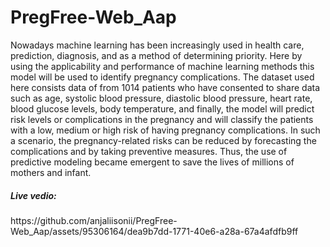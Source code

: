 # PregFree-Web_Aap
Nowadays machine learning has been increasingly used in health care, prediction, diagnosis, 
and as a method of determining priority. Here by using the applicability and performance of 
machine learning methods this model will be used to identify pregnancy complications. The 
dataset used here consists data of from 1014 patients who have consented to share data such as 
age, systolic blood pressure, diastolic blood pressure, heart rate, blood glucose levels, body 
temperature, and finally, the model will predict risk levels or complications in the pregnancy and 
will classify the patients with a low, medium or high risk of having pregnancy complications.
In such a scenario, the pregnancy-related risks can be reduced by forecasting the complications 
and by taking preventive measures. Thus, the use of predictive modeling became emergent to 
save the lives of millions of mothers and infant.
<h5>Live vedio:</h5>
https://github.com/anjaliisonii/PregFree-Web_Aap/assets/95306164/dea9b7dd-1771-40e6-a28a-67a4afdfb9ff

